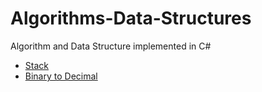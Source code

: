 # Algorithms-Data-Structures
Algorithm and Data Structure implemented in C#

* [Stack](https://github.com/lid363/Algorithms-Data-Structures/tree/master/Stack)
* [Binary to Decimal](https://github.com/lid363/Algorithms-Data-Structures/tree/master/BinaryMathCalculator)
